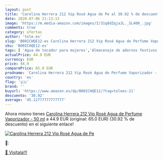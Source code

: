 ```yaml
---
layout: post
title: 'Carolina Herrera 212 Vip Rosé Agua de Pe al 30.92 % de descuento'
date: 2020-07-06 21:13:13
image: 'https://m.media-amazon.com/images/I/31q8dZqjaJL._SL400_.jpg'
comments: true
category: ofertas
author: 'tole.es'
slug: 'B00ICHQE12-es Carolina Herrera 212 Vip Rosé Agua de Perfume Vaporizador...'
sku: 'B00ICHQE12-es'
tags: [ 'Agua de tocador para mujeres','Almacenaje de adornos festivos','Almacenamiento y organización','Belleza','Fragancias para mujeres','Hogar y cocina','Iluminación','Iluminación de interior','Iluminación decorativa y para usos específicos de interior','Juguetes','Juguetes electrónicos','Juguetes y juegos','Perfumes y fragancias','Velas eléctricas y LED','Videojuegos para niños','agua','de','perfume', ]
actualPrice: 44.9 EUR
currency: EUR
price: 44.9
comparePrice: 65.0 EUR
prodname: 'Carolina Herrera 212 Vip Rosé Agua de Perfume Vaporizador - 50 ml'
country: 'es'
flag: '🇪🇸'
brand: ''
buyurl: 'https://www.amazon.es/dp/B00ICHQE12/?tag=tolees-21'
descuento: '30.92'
average: '45.12777777777777'
---
```


Ahora mismo tienes [Carolina Herrera 212 Vip Rosé Agua de Perfume Vaporizador - 50 ml](https://www.amazon.es/dp/B00ICHQE12/?tag=tolees-21) a 44.9 EUR (original: 65.0 EUR) (30.92 %  de descuento) en el siguiente enlace!

[![Carolina Herrera 212 Vip Rosé Agua de Pe](https://m.media-amazon.com/images/I/31q8dZqjaJL._SL400_.jpg)](https://www.amazon.es/dp/B00ICHQE12/?tag=tolees-21)

🔎:


[🛒 Visítala!!!](https://www.amazon.es/dp/B00ICHQE12/?tag=tolees-21)
